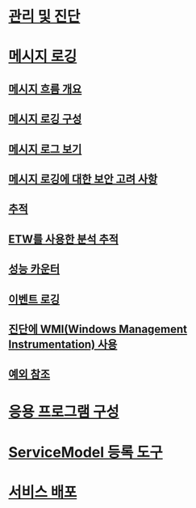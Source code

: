 # [관리 및 진단](index.md)
# [메시지 로깅](message-logging.md)
## [메시지 흐름 개요](message-flow-overview.md)
## [메시지 로깅 구성](configuring-message-logging.md)
## [메시지 로그 보기](viewing-message-logs.md)
## [메시지 로깅에 대한 보안 고려 사항](security-concerns-for-message-logging.md)
## [추적](tracing/)
## [ETW를 사용한 분석 추적](etw/)
## [성능 카운터](performance-counters/)
## [이벤트 로깅](event-logging/)
## [진단에 WMI(Windows Management Instrumentation) 사용](wmi/)
## [예외 참조](exceptions-reference/)
# [응용 프로그램 구성](configuring-your-application.md)
# [ServiceModel 등록 도구](servicemodel-registration-tool.md)
# [서비스 배포](deploying-services.md)
